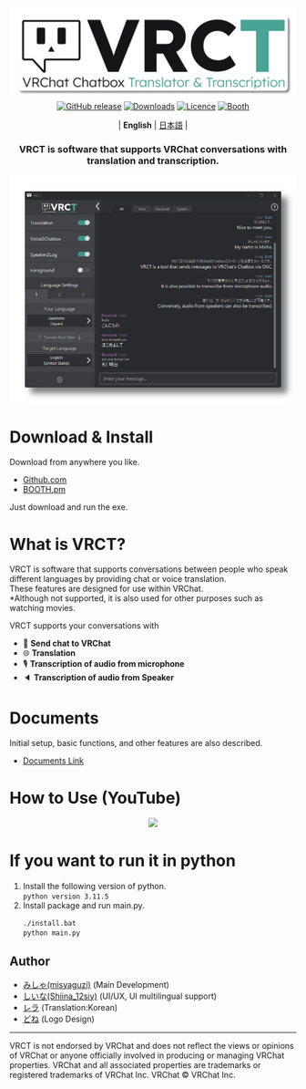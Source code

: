<div align="center">

![](docs/vrct_logo.png)
[![GitHub release](https://img.shields.io/github/v/release/misyaguziya/VRCT.svg)](https://github.com/misyaguziya/VRCT/releases)
[![Downloads](https://img.shields.io/github/downloads/misyaguziya/VRCT/total)](https://github.com/misyaguziya/VRCT/releases)
[![Licence](https://img.shields.io/github/license/misyaguziya/VRCT)](https://github.com/misyaguziya/VRCT/blob/master/LICENSE)
[![Booth](https://img.shields.io/badge/Store-Booth.pm-red)](https://misyaguziya.booth.pm/items/5155325)

| **English** | [日本語](./README.jp.md) |

<h3>
VRCT is software that supports VRChat conversations with translation and transcription.
</h3>

![](docs/main_window.png)

<div align="left">

# Download & Install
Download from anywhere you like.
- [Github.com](https://github.com/misyaguziya/VRCT/releases/)
- [BOOTH.pm](https://misyaguziya.booth.pm/items/5155325)

Just download and run the exe.

# What is VRCT?
VRCT is software that supports conversations between people who speak different languages by providing chat or voice translation.  
These features are designed for use within VRChat.  
*Although not supported, it is also used for other purposes such as watching movies.

VRCT supports your conversations with
- 💬 **Send chat to VRChat**
- 🌐 **Translation**
- 🎙 **Transcription of audio from microphone**
- 🔈 **Transcription of audio from Speaker**

# Documents
Initial setup, basic functions, and other features are also described.  
- [Documents Link](https://mzsoftware.notion.site/VRCT-Documents-be79b7a165f64442ad8f326d86c22246?pvs=4)

# How to Use (YouTube)
<div align="center">

[![](https://img.youtube.com/vi/rUTad037n8Q/0.jpg)](https://www.youtube.com/watch?v=rUTad037n8Q)

<div align="left">

# If you want to run it in python
1. Install the following version of python.  
    `python version 3.11.5`
2. Install package and run main.py.  
    ```bash
    ./install.bat
    python main.py
    ```

## Author
- [みしゃ(misyaguzi)](https://github.com/misyaguziya) (Main Development)
- [しいな(Shiina_12siy)](https://twitter.com/Shiina_12siy) (UI/UX, UI multilingual support)
- [レラ](https://github.com/soumt-r) (Translation:Korean)
- [どね](https://twitter.com/done_vrc) (Logo Design)

---

VRCT is not endorsed by VRChat and does not reflect the views or opinions of VRChat or anyone officially involved in producing or managing VRChat properties. VRChat and all associated properties are trademarks or registered trademarks of VRChat Inc. VRChat © VRChat Inc.